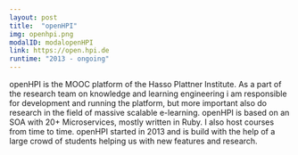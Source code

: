 ```yaml
---
layout: post
title:  "openHPI"
img: openhpi.png
modalID: modalopenHPI
link: https://open.hpi.de
runtime: "2013 - ongoing"
---
```

openHPI is the MOOC platform of the Hasso Plattner Institute. As a part of the research team on knowledge and learning engineering i am responsible for development and running the platform, but more important also do research in the field of massive scalable e-learning. openHPI is based on an SOA with 20+ Microservices, mostly written in Ruby. I also host courses from time to time.
openHPI started in 2013 and is build with the help of a large crowd of students helping us with new features and research.
